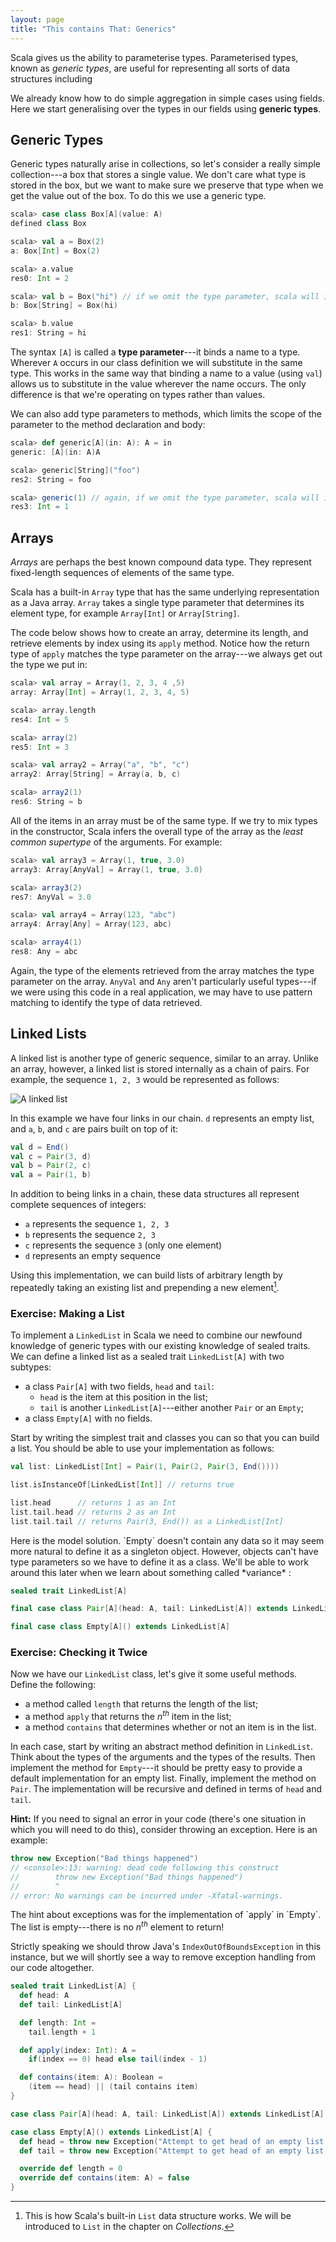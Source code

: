 ```yaml
---
layout: page
title: "This contains That: Generics"
---
```


Scala gives us the ability to parameterise types. Parameterised types, known as *generic types*, are useful for representing all sorts of data structures including

We already know how to do simple aggregation in simple cases using fields. Here we start generalising over the types in our fields using **generic types**.

## Generic Types

Generic types naturally arise in collections, so let's consider a really simple collection---a box that stores a single value. We don't care what type is stored in the box, but we want to make sure we preserve that type when we get the value out of the box. To do this we use a generic type.

```scala
scala> case class Box[A](value: A)
defined class Box

scala> val a = Box(2)
a: Box[Int] = Box(2)

scala> a.value
res0: Int = 2

scala> val b = Box("hi") // if we omit the type parameter, scala will infer its value
b: Box[String] = Box(hi)

scala> b.value
res1: String = hi
```

The syntax `[A]` is called a **type parameter**---it binds a name to a type. Wherever `A` occurs in our class definition we will substitute in the same type. This works in the same way that binding a name to a value (using `val`) allows us to substitute in the value wherever the name occurs. The only difference is that we're operating on types rather than values.

We can also add type parameters to methods, which limits the scope of the parameter to the method declaration and body:

```scala
scala> def generic[A](in: A): A = in
generic: [A](in: A)A

scala> generic[String]("foo")
res2: String = foo

scala> generic(1) // again, if we omit the type parameter, scala will infer it
res3: Int = 1
```

## Arrays

*Arrays* are perhaps the best known compound data type. They represent fixed-length sequences of elements of the same type.

Scala has a built-in `Array` type that has the same underlying representation as a Java array. `Array` takes a single type parameter that determines its element type, for example `Array[Int]` or `Array[String]`.

The code below shows how to create an array, determine its length, and retrieve elements by index using its `apply` method. Notice how the return type of `apply` matches the type parameter on the array---we always get out the type we put in:

```scala
scala> val array = Array(1, 2, 3, 4 ,5)
array: Array[Int] = Array(1, 2, 3, 4, 5)

scala> array.length
res4: Int = 5

scala> array(2)
res5: Int = 3

scala> val array2 = Array("a", "b", "c")
array2: Array[String] = Array(a, b, c)

scala> array2(1)
res6: String = b
```

All of the items in an array must be of the same type. If we try to mix types in the constructor, Scala infers the overall type of the array as the *least common supertype* of the arguments. For example:

```scala
scala> val array3 = Array(1, true, 3.0)
array3: Array[AnyVal] = Array(1, true, 3.0)

scala> array3(2)
res7: AnyVal = 3.0

scala> val array4 = Array(123, "abc")
array4: Array[Any] = Array(123, abc)

scala> array4(1)
res8: Any = abc
```

Again, the type of the elements retrieved from the array matches the type parameter on the array. `AnyVal` and `Any` aren't particularly useful types---if we were using this code in a real application, we may have to use pattern matching to identify the type of data retrieved.

## Linked Lists

A linked list is another type of generic sequence, similar to an array. Unlike an array, however, a linked list is stored internally as a chain of pairs. For example, the sequence `1, 2, 3` would be represented as follows:

<img src="src/pages/traits/linked-list.svg" alt="A linked list" />

In this example we have four links in our chain. `d` represents an empty list, and `a`, `b`, and `c` are pairs built on top of it:

```scala
val d = End()
val c = Pair(3, d)
val b = Pair(2, c)
val a = Pair(1, b)
```

In addition to being links in a chain, these data structures all represent complete sequences of integers:

 - `a` represents the sequence `1, 2, 3`
 - `b` represents the sequence `2, 3`
 - `c` represents the sequence `3` (only one element)
 - `d` represents an empty sequence

Using this implementation, we can build lists of arbitrary length by repeatedly taking an existing list and prepending a new element[^list].

[^list]: This is how Scala's built-in `List` data structure works. We will be introduced to `List` in the chapter on *Collections*.

### Exercise: Making a List

To implement a `LinkedList` in Scala we need to combine our newfound knowledge of generic types with our existing knowledge of sealed traits. We can define a linked list as a sealed trait `LinkedList[A]` with two subtypes:

 - a class `Pair[A]` with two fields, `head` and `tail`:
    - `head` is the item at this position in the list;
    - `tail` is another `LinkedList[A]`---either another `Pair` or an `Empty`;
 - a class `Empty[A]` with no fields.

Start by writing the simplest trait and classes you can so that you can build a list. You should be able to use your implementation as follows:

```scala
val list: LinkedList[Int] = Pair(1, Pair(2, Pair(3, End())))

list.isInstanceOf[LinkedList[Int]] // returns true

list.head      // returns 1 as an Int
list.tail.head // returns 2 as an Int
list.tail.tail // returns Pair(3, End()) as a LinkedList[Int]
```

<div class="solution">
Here is the model solution. `Empty` doesn't contain any data so it may seem more natural to define it as a singleton object. However, objects can't have type parameters so we have to define it as a class. We'll be able to work around this later when we learn about something called *variance* :

```scala
sealed trait LinkedList[A]

final case class Pair[A](head: A, tail: LinkedList[A]) extends LinkedList[A]

final case class Empty[A]() extends LinkedList[A]
```
</div>

### Exercise: Checking it Twice

Now we have our `LinkedList` class, let's give it some useful methods. Define the following:

 - a method called `length` that returns the length of the list;
 - a method `apply` that returns the <em>n<sup>th</sup></em> item in the list;
 - a method `contains` that determines whether or not an item is in the list.

In each case, start by writing an abstract method definition in `LinkedList`. Think about the types of the arguments and the types of the results. Then implement the method for `Empty`---it should be pretty easy to provide a default implementation for an empty list. Finally, implement the method on `Pair`. The implementation will be recursive and defined in terms of `head` and `tail`.

**Hint:** If you need to signal an error in your code (there's one situation in which you will need to do this), consider throwing an exception. Here is an example:

```scala
throw new Exception("Bad things happened")
// <console>:13: warning: dead code following this construct
//        throw new Exception("Bad things happened")
//        ^
// error: No warnings can be incurred under -Xfatal-warnings.
```

<div class="solution">
The hint about exceptions was for the implementation of `apply` in `Empty`. The list is empty---there is no <em>n<sup>th</sup></em> element to return!

Strictly speaking we should throw Java's `IndexOutOfBoundsException` in this instance, but we will shortly see a way to remove exception handling from our code altogether.

```scala
sealed trait LinkedList[A] {
  def head: A
  def tail: LinkedList[A]

  def length: Int =
    tail.length + 1

  def apply(index: Int): A =
    if(index == 0) head else tail(index - 1)

  def contains(item: A): Boolean =
    (item == head) || (tail contains item)
}

case class Pair[A](head: A, tail: LinkedList[A]) extends LinkedList[A]

case class Empty[A]() extends LinkedList[A] {
  def head = throw new Exception("Attempt to get head of an empty list!")
  def tail = throw new Exception("Attempt to get head of an empty list!")

  override def length = 0
  override def contains(item: A) = false
}
```
</div>
